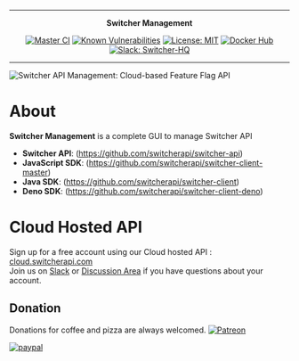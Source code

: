 ***

<div align="center">
<b>Switcher Management</b><br>
</div>

<div align="center">

[![Master CI](https://github.com/switcherapi/switcher-management/actions/workflows/master.yml/badge.svg?branch=master)](https://github.com/switcherapi/switcher-management/actions/workflows/master.yml)
[![Known Vulnerabilities](https://snyk.io/test/github/switcherapi/switcher-management/badge.svg?targetFile=package.json)](https://snyk.io/test/github/switcherapi/switcher-management?targetFile=package.json)
[![License: MIT](https://img.shields.io/badge/License-MIT-yellow.svg)](https://opensource.org/licenses/MIT)
[![Docker Hub](https://img.shields.io/docker/pulls/trackerforce/switcher-management.svg)](https://hub.docker.com/r/trackerforce/switcher-management)
[![Slack: Switcher-HQ](https://img.shields.io/badge/slack-@switcher/hq-blue.svg?logo=slack)](https://switcher-hq.slack.com/)

</div>

***

![Switcher API Management: Cloud-based Feature Flag API](https://github.com/switcherapi/switcherapi-assets/blob/master/logo/switcherapi_management_grey.png)

# About  
**Switcher Management** is a complete GUI to manage Switcher API

 - **Switcher API**: (https://github.com/switcherapi/switcher-api)
 - **JavaScript SDK**: (https://github.com/switcherapi/switcher-client-master)
 - **Java SDK**: (https://github.com/switcherapi/switcher-client)
 - **Deno SDK**: (https://github.com/switcherapi/switcher-client-deno)

# Cloud Hosted API

Sign up for a free account using our Cloud hosted API : [cloud.switcherapi.com](https://cloud.switcherapi.com)<br>
Join us on [Slack](https://switcher-hq.slack.com/) or [Discussion Area](https://github.com/switcherapi/switcher-management/discussions) if you have questions about your account. 

## Donation
Donations for coffee and pizza are always welcomed.
[![Patreon](https://img.shields.io/badge/patreon-donate-yellow.svg)](https://www.patreon.com/switcherapi)

[![paypal](https://www.paypalobjects.com/en_US/i/btn/btn_donateCC_LG.gif)](https://www.paypal.com/donate/?business=A5R6K3JAD8SW4&no_recurring=0&item_name=Thank+you+for+supporting+the+Open+Source+Community&currency_code=CAD)